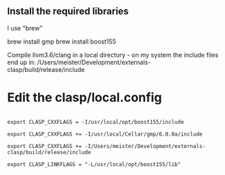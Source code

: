 ## Install the required libraries
I use "brew"

brew install gmp
brew install boost155

Compile llvm3.6/clang in a local directory - on my system the include files end up in:
/Users/meister/Development/externals-clasp/build/release/include

# Edit the clasp/local.config
<code>
export CLASP_CXXFLAGS = -I/usr/local/opt/boost155/include<br>
export CLASP_CXXFLAGS += -I/usr/local/Cellar/gmp/6.0.0a/include<br>
export CLASP_CXXFLAGS += -I/Users/meister/Development/externals-clasp/build/release/include<br>
export CLASP_LINKFLAGS = "-L/usr/local/opt/boost155/lib"<br>
</code>

